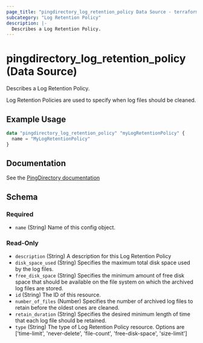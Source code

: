 ```yaml
---
page_title: "pingdirectory_log_retention_policy Data Source - terraform-provider-pingdirectory"
subcategory: "Log Retention Policy"
description: |-
  Describes a Log Retention Policy.
---
```


# pingdirectory_log_retention_policy (Data Source)

Describes a Log Retention Policy.

Log Retention Policies are used to specify when log files should be cleaned.

## Example Usage

```terraform
data "pingdirectory_log_retention_policy" "myLogRetentionPolicy" {
  name = "MyLogRetentionPolicy"
}
```

## Documentation
See the [PingDirectory documentation](https://docs.pingidentity.com/r/en-us/pingdirectory-93/pd_ds_config_log_retention)

<!-- schema generated by tfplugindocs -->
## Schema

### Required

- `name` (String) Name of this config object.

### Read-Only

- `description` (String) A description for this Log Retention Policy
- `disk_space_used` (String) Specifies the maximum total disk space used by the log files.
- `free_disk_space` (String) Specifies the minimum amount of free disk space that should be available on the file system on which the archived log files are stored.
- `id` (String) The ID of this resource.
- `number_of_files` (Number) Specifies the number of archived log files to retain before the oldest ones are cleaned.
- `retain_duration` (String) Specifies the desired minimum length of time that each log file should be retained.
- `type` (String) The type of Log Retention Policy resource. Options are ['time-limit', 'never-delete', 'file-count', 'free-disk-space', 'size-limit']

